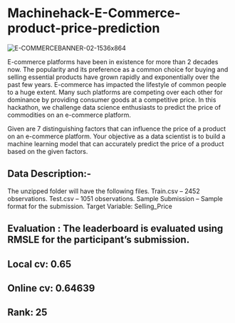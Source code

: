 # Machinehack-E-Commerce-product-price-prediction

![E-COMMERCEBANNER-02-1536x864](https://user-images.githubusercontent.com/56091634/84688682-5d476200-af5d-11ea-82c5-089db1b6dad5.jpg)

E-commerce platforms have been in existence for more than 2 decades now. The popularity and its preference as a common choice for buying and selling essential products have grown rapidly and exponentially over the past few years. E-commerce has impacted the lifestyle of common people to a huge extent. Many such platforms are competing over each other for dominance by providing consumer goods at a competitive price. In this hackathon, we challenge data science enthusiasts to predict the price of commodities on an e-commerce platform.

Given are 7 distinguishing factors that can influence the price of a product on an e-commerce platform. Your objective as a data scientist is to build a machine learning model that can accurately predict the price of a product based on the given factors.

## Data Description:-

The unzipped folder will have the following files.
Train.csv –  2452 observations.
Test.csv –  1051 observations.
Sample Submission – Sample format for the submission.
Target Variable: Selling_Price

## Evaluation : The leaderboard is evaluated using RMSLE for the participant’s submission.

## Local cv: 0.65

## Online cv: 0.64639

## Rank: 25
